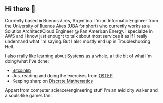 ## Hi there 👋

Currently based in Buenos Aires, Argentina. 
I'm an Informatic Engineer from the University of Buenos Aires (UBA for short) who currently works as a Solution Architect/Cloud Engineer @ Pan American Energy. 
I specialize in AWS and I know just enought to talk about most services it as if I really understand what I'm saying. But I also mostly end up in Troubleshooting Hell.

I also really like learning about Systems as a whole, a little bit of what I'm doing/what I've done:

- [Bitcoinlib](https://github.com/franciscoJpereira/bitcoinlib)
- Just reading and doing the exercises from [OSTEP](https://pages.cs.wisc.edu/~remzi/OSTEP/)
- Keeping sharp on [Discrete Mathematics](https://link.springer.com/book/10.1007/978-0-8176-8286-6)

Appart from computer science/engineering stuff I'm an avid city walker and a souls-like games fan.

<!--
**franciscoJpereira/franciscoJpereira** is a ✨ _special_ ✨ repository because its `README.md` (this file) appears on your GitHub profile.

Here are some ideas to get you started:

- 🔭 I’m currently working on ...
- 🌱 I’m currently learning ...
- 👯 I’m looking to collaborate on ...
- 🤔 I’m looking for help with ...
- 💬 Ask me about ...
- 📫 How to reach me: ...
- 😄 Pronouns: ...
- ⚡ Fun fact: ...
-->
